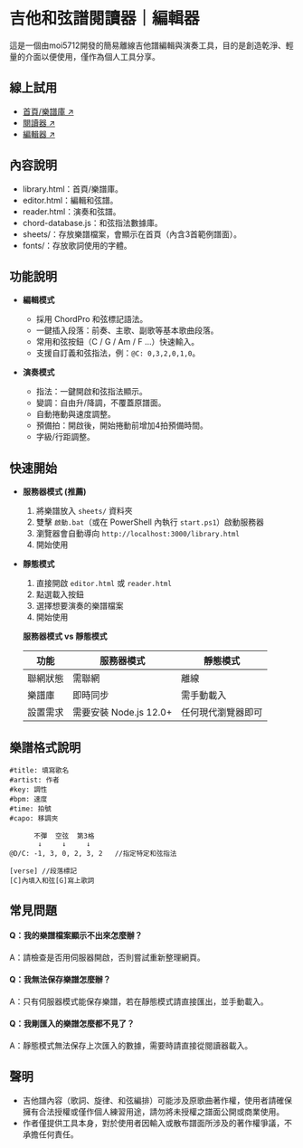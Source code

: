 # 吉他和弦譜閱讀器｜編輯器

這是一個由moi5712開發的簡易離線吉他譜編輯與演奏工具，目的是創造乾淨、輕量的介面以便使用，僅作為個人工具分享。

## 線上試用

- [首頁/樂譜庫 ↗](https://moi5712.github.io/guitarchordreader/library.html)
- [閱讀器 ↗](https://moi5712.github.io/guitarchordreader/reader.html)
- [編輯器 ↗](https://moi5712.github.io/guitarchordreader/editor.html)

## 內容說明

- library.html：首頁/樂譜庫。
- editor.html：編輯和弦譜。
- reader.html：演奏和弦譜。
- chord-database.js：和弦指法數據庫。
- sheets/：存放樂譜檔案，會顯示在首頁（內含3首範例譜面）。
- fonts/：存放歌詞使用的字體。

## 功能說明

-  **編輯模式**

    - 採用 ChordPro 和弦標記語法。
    - 一鍵插入段落：前奏、主歌、副歌等基本歌曲段落。
    - 常用和弦按鈕（C / G / Am / F ...）快速輸入。
    - 支援自訂義和弦指法，例：`@C: 0,3,2,0,1,0`。

-  **演奏模式**

    - 指法：一鍵開啟和弦指法顯示。
    - 變調：自由升/降調，不覆蓋原譜面。
    - 自動捲動與速度調整。
    - 預備拍：開啟後，開始捲動前增加4拍預備時間。
    - 字級/行距調整。

## 快速開始

- **服務器模式 (推薦)**
   1. 將樂譜放入 `sheets/` 資料夾
   2. 雙擊 `啟動.bat`（或在 PowerShell 內執行 `start.ps1`）啟動服務器
   3. 瀏覽器會自動導向 `http://localhost:3000/library.html` 
   4. 開始使用

- **靜態模式**
   1. 直接開啟 `editor.html` 或 `reader.html`
   2. 點選載入按鈕
   3. 選擇想要演奏的樂譜檔案
   4. 開始使用

   **服務器模式 vs 靜態模式**

    | 功能 | 服務器模式 | 靜態模式 |
    |------|------------|----------|
    | 聯網狀態 | 需聯網 | 離線 |
    | 樂譜庫 | 即時同步 | 需手動載入 |
    | 設置需求 | 需要安裝 Node.js 12.0+ | 任何現代瀏覽器即可 |

## 樂譜格式說明
```
#title: 填寫歌名
#artist: 作者
#key: 調性
#bpm: 速度
#time: 拍號
#capo: 移調夾

      不彈  空弦  第3格
       ↓     ↓     ↓
@D/C: -1, 3, 0, 2, 3, 2   //指定特定和弦指法

[verse] //段落標記
[C]內填入和弦[G]寫上歌詞
```
## 常見問題

#### Q：我的樂譜檔案顯示不出來怎麼辦？
A：請檢查是否用伺服器開啟，否則嘗試重新整理網頁。

#### Q：我無法保存樂譜怎麼辦？
A：只有伺服器模式能保存樂譜，若在靜態模式請直接匯出，並手動載入。

#### Q：我剛匯入的樂譜怎麼都不見了？
A：靜態模式無法保存上次匯入的數據，需要時請直接從閱讀器載入。

## 聲明

- 吉他譜內容（歌詞、旋律、和弦編排）可能涉及原歌曲著作權，使用者請確保擁有合法授權或僅作個人練習用途，請勿將未授權之譜面公開或商業使用。
- 作者僅提供工具本身，對於使用者因輸入或散布譜面所涉及的著作權爭議，不承擔任何責任。

